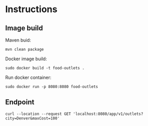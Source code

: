 # Instructions

## Image build

Maven buid:
```
mvn clean package
```

Docker image build:
```
sudo docker build -t food-outlets .
```

Run docker container:
```
sudo docker run -p 8080:8080 food-outlets
```

## Endpoint
```
curl --location --request GET 'localhost:8080/app/v1/outlets?city=Denver&maxCost=100'
```
